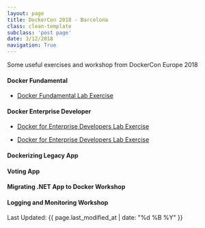 ```yaml
---
layout: page
title: DockerCon 2018 - Barcelona
class: clean-template
subclass: 'post page'
date: 3/12/2018
navigation: True
---
```


Some useful exercises and workshop from DockerCon Europe 2018

#### Docker Fundamental

- [Docker Fundamental Lab Exercise](https://dockercon2018.felix.ng/docker-fundamentals-lab/) 

#### Docker Enterprise Developer

- [Docker for Enterprise Developers Lab Exercise](https://dockercon2018.felix.ng/docker-for-enterprise-developers-lab/) 

- [Docker for Enterprise Developers Lab Exercise](https://dockercon2018.felix.ng/docker-for-enterprise-developers-slides/) 

#### Dockerizing Legacy App

#### Voting App

#### Migrating .NET App to Docker Workshop 

#### Logging and Monitoring Workshop 


Last Updated: {{ page.last_modified_at | date: "%d %B %Y" }}